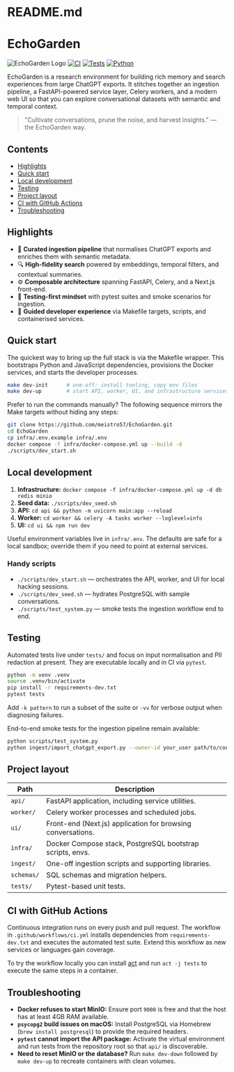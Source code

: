 # README.md
# EchoGarden

![EchoGarden Logo](https://img.shields.io/badge/EchoGarden-Growing%20Memories-4CAF50?style=for-the-badge)
[![CI](https://github.com/meistro57/EchoGarden/actions/workflows/ci.yml/badge.svg?style=for-the-badge)](https://github.com/meistro57/EchoGarden/actions/workflows/ci.yml)
[![Tests](https://img.shields.io/badge/tests-passing-4CAF50?style=for-the-badge&logo=pytest)](tests/)
[![Python](https://img.shields.io/badge/python-3.11%2B-3776AB?style=for-the-badge&logo=python)](requirements-dev.txt)

EchoGarden is a research environment for building rich memory and search experiences from large ChatGPT exports. It stitches together an ingestion pipeline, a FastAPI-powered service layer, Celery workers, and a modern web UI so that you can explore conversational datasets with semantic and temporal context.

> "Cultivate conversations, prune the noise, and harvest insights." — the EchoGarden way.

## Contents

- [Highlights](#highlights)
- [Quick start](#quick-start)
- [Local development](#local-development)
- [Testing](#testing)
- [Project layout](#project-layout)
- [CI with GitHub Actions](#ci-with-github-actions)
- [Troubleshooting](#troubleshooting)

## Highlights

- 🌿 **Curated ingestion pipeline** that normalises ChatGPT exports and enriches them with semantic metadata.
- 🔍 **High-fidelity search** powered by embeddings, temporal filters, and contextual summaries.
- ⚙️ **Composable architecture** spanning FastAPI, Celery, and a Next.js front-end.
- 🧪 **Testing-first mindset** with pytest suites and smoke scenarios for ingestion.
- 🧭 **Guided developer experience** via Makefile targets, scripts, and containerised services.

## Quick start

The quickest way to bring up the full stack is via the Makefile wrapper. This bootstraps Python and JavaScript dependencies, provisions the Docker services, and starts the developer processes.

```bash
make dev-init      # one-off: install tooling, copy env files
make dev-up        # start API, worker, UI, and infrastructure services
```

Prefer to run the commands manually? The following sequence mirrors the Make targets without hiding any steps:

```bash
git clone https://github.com/meistro57/EchoGarden.git
cd EchoGarden
cp infra/.env.example infra/.env
docker compose -f infra/docker-compose.yml up --build -d
./scripts/dev_start.sh
```

## Local development

1. **Infrastructure:** `docker compose -f infra/docker-compose.yml up -d db redis minio`
2. **Seed data:** `./scripts/dev_seed.sh`
3. **API:** `cd api && python -m uvicorn main:app --reload`
4. **Worker:** `cd worker && celery -A tasks worker --loglevel=info`
5. **UI:** `cd ui && npm run dev`

Useful environment variables live in `infra/.env`. The defaults are safe for a local sandbox; override them if you need to point at external services.

### Handy scripts

- `./scripts/dev_start.sh` — orchestrates the API, worker, and UI for local hacking sessions.
- `./scripts/dev_seed.sh` — hydrates PostgreSQL with sample conversations.
- `./scripts/test_system.py` — smoke tests the ingestion workflow end to end.

## Testing

Automated tests live under `tests/` and focus on input normalisation and PII redaction at present. They are executable locally and in CI via `pytest`.

```bash
python -m venv .venv
source .venv/bin/activate
pip install -r requirements-dev.txt
pytest tests
```

Add `-k pattern` to run a subset of the suite or `-vv` for verbose output when diagnosing failures.

End-to-end smoke tests for the ingestion pipeline remain available:

```bash
python scripts/test_system.py
python ingest/import_chatgpt_export.py --owner-id your_user path/to/conversations.zip
```

## Project layout

| Path          | Description                                                 |
|---------------|-------------------------------------------------------------|
| `api/`        | FastAPI application, including service utilities.           |
| `worker/`     | Celery worker processes and scheduled jobs.                 |
| `ui/`         | Front-end (Next.js) application for browsing conversations. |
| `infra/`      | Docker Compose stack, PostgreSQL bootstrap scripts, envs.   |
| `ingest/`     | One-off ingestion scripts and supporting libraries.         |
| `schemas/`    | SQL schemas and migration helpers.                          |
| `tests/`      | Pytest-based unit tests.                                    |

## CI with GitHub Actions

Continuous integration runs on every push and pull request. The workflow in `.github/workflows/ci.yml` installs dependencies from `requirements-dev.txt` and executes the automated test suite. Extend this workflow as new services or languages gain coverage.

To try the workflow locally you can install [act](https://github.com/nektos/act) and run `act -j tests` to execute the same steps in a container.

## Troubleshooting

- **Docker refuses to start MinIO:** Ensure port `9000` is free and that the host has at least 4GB RAM available.
- **`psycopg2` build issues on macOS:** Install PostgreSQL via Homebrew (`brew install postgresql`) to provide the required headers.
- **`pytest` cannot import the API package:** Activate the virtual environment and run tests from the repository root so that `api/` is discoverable.
- **Need to reset MinIO or the database?** Run `make dev-down` followed by `make dev-up` to recreate containers with clean volumes.

